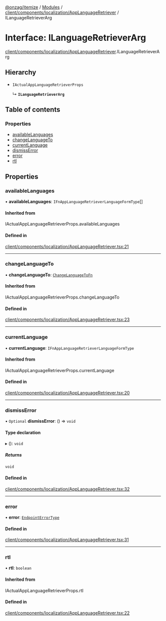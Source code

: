 [@onzag/itemize](../README.md) / [Modules](../modules.md) / [client/components/localization/AppLanguageRetriever](../modules/client_components_localization_AppLanguageRetriever.md) / ILanguageRetrieverArg

# Interface: ILanguageRetrieverArg

[client/components/localization/AppLanguageRetriever](../modules/client_components_localization_AppLanguageRetriever.md).ILanguageRetrieverArg

## Hierarchy

- `IActualAppLanguageRetrieverProps`

  ↳ **`ILanguageRetrieverArg`**

## Table of contents

### Properties

- [availableLanguages](client_components_localization_AppLanguageRetriever.ILanguageRetrieverArg.md#availablelanguages)
- [changeLanguageTo](client_components_localization_AppLanguageRetriever.ILanguageRetrieverArg.md#changelanguageto)
- [currentLanguage](client_components_localization_AppLanguageRetriever.ILanguageRetrieverArg.md#currentlanguage)
- [dismissError](client_components_localization_AppLanguageRetriever.ILanguageRetrieverArg.md#dismisserror)
- [error](client_components_localization_AppLanguageRetriever.ILanguageRetrieverArg.md#error)
- [rtl](client_components_localization_AppLanguageRetriever.ILanguageRetrieverArg.md#rtl)

## Properties

### availableLanguages

• **availableLanguages**: `IFnAppLanguageRetrieverLanguageFormType`[]

#### Inherited from

IActualAppLanguageRetrieverProps.availableLanguages

#### Defined in

[client/components/localization/AppLanguageRetriever.tsx:21](https://github.com/onzag/itemize/blob/59702dd5/client/components/localization/AppLanguageRetriever.tsx#L21)

___

### changeLanguageTo

• **changeLanguageTo**: [`ChangeLanguageToFn`](../modules/client_internal_providers_locale_provider.md#changelanguagetofn)

#### Inherited from

IActualAppLanguageRetrieverProps.changeLanguageTo

#### Defined in

[client/components/localization/AppLanguageRetriever.tsx:23](https://github.com/onzag/itemize/blob/59702dd5/client/components/localization/AppLanguageRetriever.tsx#L23)

___

### currentLanguage

• **currentLanguage**: `IFnAppLanguageRetrieverLanguageFormType`

#### Inherited from

IActualAppLanguageRetrieverProps.currentLanguage

#### Defined in

[client/components/localization/AppLanguageRetriever.tsx:20](https://github.com/onzag/itemize/blob/59702dd5/client/components/localization/AppLanguageRetriever.tsx#L20)

___

### dismissError

• `Optional` **dismissError**: () => `void`

#### Type declaration

▸ (): `void`

##### Returns

`void`

#### Defined in

[client/components/localization/AppLanguageRetriever.tsx:32](https://github.com/onzag/itemize/blob/59702dd5/client/components/localization/AppLanguageRetriever.tsx#L32)

___

### error

• **error**: [`EndpointErrorType`](../modules/base_errors.md#endpointerrortype)

#### Defined in

[client/components/localization/AppLanguageRetriever.tsx:31](https://github.com/onzag/itemize/blob/59702dd5/client/components/localization/AppLanguageRetriever.tsx#L31)

___

### rtl

• **rtl**: `boolean`

#### Inherited from

IActualAppLanguageRetrieverProps.rtl

#### Defined in

[client/components/localization/AppLanguageRetriever.tsx:22](https://github.com/onzag/itemize/blob/59702dd5/client/components/localization/AppLanguageRetriever.tsx#L22)
